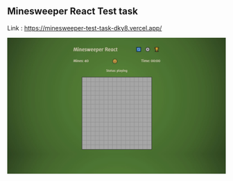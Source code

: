 ## Minesweeper React Test task

Link : https://minesweeper-test-task-dky8.vercel.app/

<a href="https://minesweeper-test-task-dky8.vercel.app/">
  <img
    src="https://github.com/VH135/minesweeper-test-task/blob/main/screenshot.jpg"
    alt="project screenshot"
    >
</a>